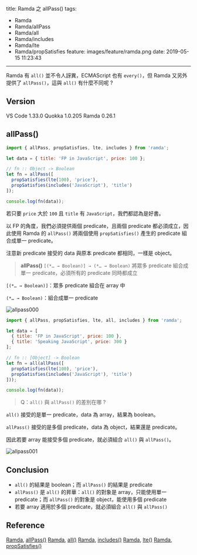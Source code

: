 title: Ramda 之 allPass()
tags:
  - Ramda
  - Ramda/allPass
  - Ramda/all
  - Ramda/includes
  - Ramda/lte
  - Ramda/propSatisfies
feature: images/feature/ramda.png
date: 2019-05-15 11:23:43
---
Ramda 有 `all()` 並不令人訝異，ECMAScript 也有 `every()`，但 Ramda 又另外提供了 `allPass()`，這與 `all()` 有什麼不同呢 ?

<!-- more -->

## Version

VS Code 1.33.0
Quokka 1.0.205
Ramda 0.26.1

## allPass()

```javascript
import { allPass, propSatisfies, lte, includes } from 'ramda';

let data = { title: 'FP in JavaScript', price: 100 };

// fn :: Object -> Boolean
let fn = allPass([
  propSatisfies(lte(100), 'price'),
  propSatisfies(includes('JavaScript'), 'title')
]);

console.log(fn(data));
```

若只要 `price` 大於 `100` 且 `title` 有 `JavaScript`，我們都認為是好書。

以 FP 的角度，我們必須提供兩個 predicate，且兩個 predicate 都必須成立，因此使用 Ramda 的 `allPass()` 將兩個使用 `propSatisfies()` 產生的 predicate 組合成單一 predicate。

注意新 predicate 接受的 data 與原本 predicate 都相同，一樣是 object。

> **allPass()**
> `[(*… → Boolean)] → (*… → Boolean)`
> 將眾多 predicate 組合成單一 predicate，必須所有的 predicate 同時都成立

`[(*… → Boolean)]`：眾多 predicate 組合在 array 中

`(*… → Boolean)`：組合成單一 predicate

![allpass000](/images/ramda/allpass/allpass000.png)

```javascript
import { allPass, propSatisfies, lte, all, includes } from 'ramda';

let data = [
  { title: 'FP in JavaScript', price: 100 },
  { title: 'Speaking JavaScript', price: 300 }
];

// fn :: [Object] -> Boolean
let fn = all(allPass([
  propSatisfies(lte(100), 'price'),
  propSatisfies(includes('JavaScript'), 'title')
]));

console.log(fn(data));
```

> Q：`all()` 與 `allPass()` 的差別在哪 ?

`all()` 接受的是單一 predicate，data 為 array，結果為 boolean。

`allPass()` 接受的是多個 predicate，data 為 object，結果還是 predicate。

因此若要 array 能接受多個 predicate，就必須組合 `all()` 與 `allPass()`。

![allpass001](/images/ramda/allpass/allpass001.png)

## Conclusion

* `all()` 的結果是 boolean；而 `allPass()` 的結果是 predicate
* `allPass()` 是 `all()` 的昇華：`all()` 的對象是 array，只能使用單一 predicate；而 `allPass()` 的對象是 object，能使用多個 predicate
* 若要 array 適用於多個 predicate，就必須組合 `all()` 與 `allPass()`

## Reference

[Ramda](https://ramdajs.com), [allPass()](https://ramdajs.com/docs/#allPass)
[Ramda](https://ramdajs.com), [all()](https://ramdajs.com/docs/#all)
[Ramda](https://ramdajs.com), [includes()](https://ramdajs.com/docs/#includes)
[Ramda](https://ramdajs.com), [lte()](https://ramdajs.com/docs/#lte)
[Ramda](https://ramdajs.com), [propSatisfies()](https://ramdajs.com/docs/#propSatisfies)

